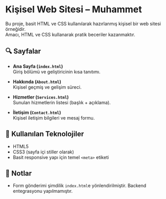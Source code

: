 # Kişisel Web Sitesi – Muhammet

Bu proje, basit HTML ve CSS kullanılarak hazırlanmış kişisel bir web sitesi örneğidir.  
Amacı, HTML ve CSS kullanarak pratik beceriler kazanmaktır.

## 🔍 Sayfalar

- **Ana Sayfa (`index.html`)**  
  Giriş bölümü ve geliştiricinin kısa tanıtımı.

- **Hakkında (`About.html`)**  
  Kişisel geçmiş ve gelişim süreci.

- **Hizmetler (`Services.html`)**  
  Sunulan hizmetlerin listesi (başlık + açıklama).

- **İletişim (`Contact.html`)**  
  Kişisel iletişim bilgileri ve mesaj formu.

## 💅 Kullanılan Teknolojiler

- HTML5  
- CSS3 (sayfa içi stiller olarak)  
- Basit responsive yapı için temel `<meta>` etiketi


## 📌 Notlar

- Form gönderimi şimdilik `index.html`e yönlendirilmiştir. Backend entegrasyonu yapılmamıştır.




